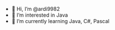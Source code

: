 - 👋 Hi, I’m @ardi9982
- 👀 I’m interested in Java
- 🌱 I’m currently learning Java, C#, Pascal

<!---
ardi9982/ardi9982 is a ✨ special ✨ repository because its `README.md` (this file) appears on your GitHub profile.
You can click the Preview link to take a look at your changes.
--->
